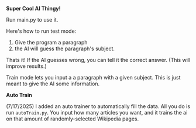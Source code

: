 **Super Cool AI Thingy!**

Run main.py to use it.

Here's how to run test mode:

1. Give the program a paragraph
2. the AI will guess the paragraph's subject.
   
Thats it!
If the AI guesses wrong, you can tell it the correct answer. (This will improve results.)

Train mode lets you input a a paragraph with a given subject. This is just meant to give the AI some information.

**Auto Train**

(7/17/2025)
I added an auto trainer to automatically fill the data. All you do is run `autoTrain.py`. You input how many articles you want, and it trains the ai on that amount of randomly-selected Wikipedia pages.
